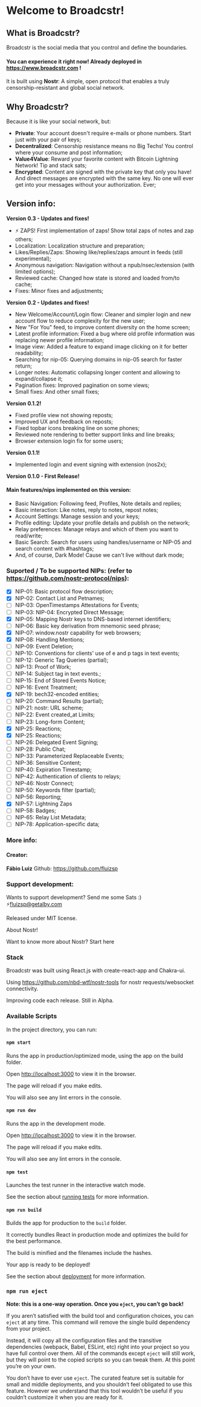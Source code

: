 
# Welcome to Broadcstr!
## What is Broadcstr?

Broadcstr is the social media that you control and define the boundaries.  

#### You can experience it right now! Already deployed in https://www.broadcstr.com !

It is built using **Nostr**: A simple, open protocol that enables a truly censorship-resistant and global social network.  

## Why Broadcstr?

Because it is like your social network, but:  

- **Private**: Your account doesn't require e-mails or phone numbers. Start just with your pair of keys;
- **Decentralized**: Censorship resistance means no Big Techs! You control where your consume and post information;
- **Value4Value**: Reward your favorite content with Bitcoin Lightning Network! Tip and stack sats;
- **Encrypted**: Content are signed with the private key that only you have! And direct messages are encrypted with the same key. No one will ever get into your messages without your authorization. Ever;

## Version info:

**Version 0.3 - Updates and fixes!**
- ⚡ ZAPS! First implementation of zaps! Show total zaps of notes and zap others;
- Localization: Localization structure and preparation;
- Likes/Replies/Zaps: Showing like/replies/zaps amount in feeds (still experimental);
- Anonymous navigation: Navigation without a npub/nsec/extension (with limited options);
- Reviewed cache: Changed how state is stored and loaded from/to cache;
- Fixes: Minor fixes and adjustments;

**Version 0.2 - Updates and fixes!**
- New Welcome/Account/Login flow: Cleaner and simpler login and new account flow to reduce complexity for the new user;
- New "For You" feed, to improve content diversity on the home screen;
- Latest profile information: Fixed a bug where old profile information was replacing newer profile information;
- Image view: Added a feature to expand image clicking on it for better readability;
- Searching for nip-05: Querying domains in nip-05 search for faster return;
- Longer notes: Automatic collapsing longer content and allowing to expand/collapse it;
- Pagination fixes: Improved pagination on some views;
- Small fixes: And other small fixes;

**Version 0.1.2!**

- Fixed profile view not showing reposts;
- Improved UX and feedback on reposts;
- Fixed topbar icons breaking line on some phones;
- Reviewed note rendering to better support links and line breaks;
- Browser extension login fix for some users;

**Version 0.1.1!**

- Implemented login and event signing with extension (nos2x);

**Version 0.1.0 - First Release!**

#### Main features/nips implemented on this version:

- Basic Navigation: Following feed, Profiles, Note details and replies;
- Basic interaction: Like notes, reply to notes, repost notes;
- Account Settings: Manage session and your keys;
- Profile editing: Update your profile details and publish on the network;
- Relay preferences: Manage relays and which of them you want to read/write;
- Basic Search: Search for users using handles/username or NIP-05 and search content with #hashtags;
- And, of course, Dark Mode! Cause we can't live without dark mode;

### Suported / To be supported NIPs: (refer to https://github.com/nostr-protocol/nips):

- [x] NIP-01: Basic protocol flow description;
- [x] NIP-02: Contact List and Petnames;
- [ ] NIP-03: OpenTimestamps Attestations for Events;
- [ ] NIP-03: NIP-04: Encrypted Direct Message;
- [x] NIP-05: Mapping Nostr keys to DNS-based internet identifiers;
- [ ] NIP-06: Basic key derivation from mnemonic seed phrase;
- [x] NIP-07: window.nostr capability for web browsers;
- [x] NIP-08: Handling Mentions;
- [ ] NIP-09: Event Deletion;
- [ ] NIP-10: Conventions for clients' use of e and p tags in text events;
- [ ] NIP-12: Generic Tag Queries (partial);
- [ ] NIP-13: Proof of Work;
- [ ] NIP-14: Subject tag in text events.;
- [ ] NIP-15: End of Stored Events Notice;
- [ ] NIP-16: Event Treatment;
- [x] NIP-19: bech32-encoded entities;
- [ ] NIP-20: Command Results (partial);
- [ ] NIP-21: nostr: URL scheme;
- [ ] NIP-22: Event created_at Limits;
- [ ] NIP-23: Long-form Content;
- [x] NIP-25: Reactions;
- [x] NIP-25: Reactions;
- [ ] NIP-26: Delegated Event Signing;
- [ ] NIP-28: Public Chat;
- [ ] NIP-33: Parameterized Replaceable Events;
- [ ] NIP-36: Sensitive Content;
- [ ] NIP-40: Expiration Timestamp;
- [ ] NIP-42: Authentication of clients to relays;
- [ ] NIP-46: Nostr Connect;
- [ ] NIP-50: Keywords filter (partial);
- [ ] NIP-56: Reporting;
- [x] NIP-57: Lightning Zaps
- [ ] NIP-58: Badges;
- [ ] NIP-65: Relay List Metadata;
- [ ] NIP-78: Application-specific data;

### More info:

#### Creator:

**Fábio Luiz**
Github: https://github.com/fluizsp

### Support development:

Wants to support development? Send me some Sats :) ⚡fluizsp@getalby.com

Released under MIT license.

About Nostr!

Want to know more about Nostr? Start here

### Stack
Broadcstr was built using React.js with create-react-app and Chakra-ui.

Using https://github.com/nbd-wtf/nostr-tools for nostr requests/websocket connectivity.

Improving code each release. Still in Alpha.

### Available Scripts

  

In the project directory, you can run:

  

#### `npm start`

  

Runs the app in production/optimized mode, using the app on the build folder.<br  />

Open [http://localhost:3000](http://localhost:3000) to view it in the browser.

  

The page will reload if you make edits.<br  />

You will also see any lint errors in the console.

  

#### `npm run dev`

  

Runs the app in the development mode.<br  />

Open [http://localhost:3000](http://localhost:3000) to view it in the browser.

  

The page will reload if you make edits.<br  />

You will also see any lint errors in the console.

  

#### `npm test`

  

Launches the test runner in the interactive watch mode.<br  />

See the section about [running tests](https://facebook.github.io/create-react-app/docs/running-tests) for more information.

  

#### `npm run build`

  

Builds the app for production to the `build` folder.<br  />

It correctly bundles React in production mode and optimizes the build for the best performance.

  

The build is minified and the filenames include the hashes.<br  />

Your app is ready to be deployed!

  

See the section about [deployment](https://facebook.github.io/create-react-app/docs/deployment) for more information.

  

### `npm run eject`

  

**Note: this is a one-way operation. Once you `eject`, you can’t go back!**

  

If you aren’t satisfied with the build tool and configuration choices, you can `eject` at any time. This command will remove the single build dependency from your project.

  

Instead, it will copy all the configuration files and the transitive dependencies (webpack, Babel, ESLint, etc) right into your project so you have full control over them. All of the commands except `eject` will still work, but they will point to the copied scripts so you can tweak them. At this point you’re on your own.

  

You don’t have to ever use `eject`. The curated feature set is suitable for small and middle deployments, and you shouldn’t feel obligated to use this feature. However we understand that this tool wouldn’t be useful if you couldn’t customize it when you are ready for it.
